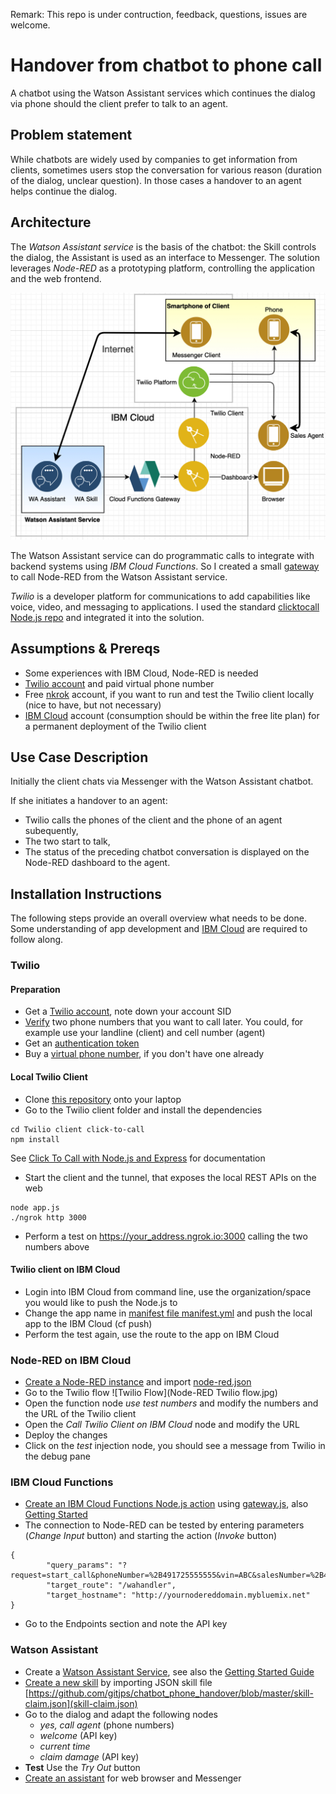 Remark: This repo is under contruction, feedback, questions, issues are welcome.

# Handover from chatbot to phone call

A chatbot using the Watson Assistant services which continues the dialog via phone should the client prefer to talk to an agent.

## Problem statement
While chatbots are widely used by companies to get information from clients, sometimes users stop the conversation for various reason (duration of the dialog, unclear question). In those cases a handover to an agent helps continue the dialog.

## Architecture
The *Watson Assistant service* is the basis of the chatbot: the Skill controls the dialog, the Assistant is used as an interface to Messenger.
The solution leverages *Node-RED* as a prototyping platform, controlling the application and the web frontend.

![Architecture](architecture1.jpg)

The Watson Assistant service can do programmatic calls to integrate with backend systems using *IBM Cloud Functions*. So I created a small [gateway](https://github.com/gitjps/watsonassistant-nodered-gateway) to call Node-RED from the Watson Assistant service.

*Twilio* is a developer platform for communications to add capabilities like voice, video, and messaging to applications. I used the standard [clicktocall Node.js repo](https://github.com/TwilioDevEd/clicktocall-node) and integrated it into the solution.

## Assumptions & Prereqs
- Some experiences with IBM Cloud, Node-RED is needed
- [Twilio account](https://www.twilio.com/) and paid virtual phone number
- Free [nkrok](https://ngrok.com/) account, if you want to run and test the Twilio client locally (nice to have, but not necessary)
- [IBM Cloud](https://www.ibm.com/cloud) account (consumption should be within the free lite plan) for a permanent deployment of the Twilio client


## Use Case Description
Initially the client chats via Messenger with the Watson Assistant chatbot. 

If she initiates a handover to an agent:
- Twilio calls the phones of the client and the phone of an agent subequently,
- The two start to talk,
- The status of the preceding chatbot conversation is displayed on the Node-RED dashboard to the agent.

## Installation Instructions
The following steps provide an overall overview what needs to be done. Some understanding of app development and [IBM Cloud](https://cloud.ibm.com/registration) are required to follow along.

### Twilio

#### Preparation

- Get a [Twilio account](https://www.twilio.com/voice), note down your account SID
- [Verify](https://www.twilio.com/console/phone-numbers/verified) two phone numbers that you want to call later. You could, for example use your landline (client) and cell number (agent)
- Get an [authentication token](https://www.twilio.com/console/project/settings)
- Buy a [virtual phone number](https://www.twilio.com/console/phone-numbers/search), if you don't have one already

#### Local Twilio Client

- Clone [this repository](https://github.com/gitjps/chatbot_phone_handover) onto your laptop
- Go to the Twilio client folder and install the dependencies

```
cd Twilio client click-to-call
npm install
```

See [Click To Call with Node.js and Express](https://www.twilio.com/docs/voice/tutorials/click-to-call-node-express) for documentation
- Start the client and the tunnel, that exposes the local REST APIs on the web

```
node app.js
./ngrok http 3000
```

- Perform a test on https://your_address.ngrok.io:3000 calling the two numbers above

#### Twilio client on IBM Cloud

- Login into IBM Cloud from command line, use the organization/space you would like to push the Node.js to 
- Change the app name in [manifest file manifest.yml](https://github.com/gitjps/chatbot_phone_handover/blob/master/Twilio%20client%20click-to-call/manifest.yml) and push the local app to the IBM Cloud (cf push)
- Perform the test again, use the route to the app on IBM Cloud

### Node-RED on IBM Cloud

- [Create a Node-RED instance](https://cloud.ibm.com/catalog/starters/node-red-starter) and import [node-red.json](https://cloud.ibm.com/catalog/starters/node-red-starter)
- Go to the Twilio flow
![Twilio Flow](Node-RED Twilio flow.jpg)
- Open the function node *use test numbers* and modify the numbers and the URL of the Twilio client
- Open the *Call Twilio Client on IBM Cloud* node and modify the URL
- Deploy the changes
- Click on the *test* injection node, you should see a message from Twilio in the debug pane

### IBM Cloud Functions

- [Create an IBM Cloud Functions Node.js action](https://cloud.ibm.com/functions/actions) using [gateway.js](https://github.com/gitjps/chatbot_phone_handover/blob/master/gateway.js), also [Getting Started](https://cloud.ibm.com/docs/openwhisk?topic=cloud-functions-getting-started&locale=de)
- The connection to Node-RED can be tested by entering parameters (*Change Input* button) and starting the action (*Invoke* button)

```
{
        "query_params": "?request=start_call&phoneNumber=%2B491725555555&vin=ABC&salesNumber=%2B493615555555",
        "target_route": "/wahandler",
        "target_hostname": "http://yournodereddomain.mybluemix.net"
}
```
- Go to the Endpoints section and note the API key 

### Watson Assistant
- Create a [Watson Assistant Service](https://cloud.ibm.com/catalog/services/watson-assistant), see also the [Getting Started Guide](https://cloud.ibm.com/docs/services/assistant?topic=assistant-getting-started)
- [Create a  new skill](https://cloud.ibm.com/docs/services/assistant?topic=assistant-skill-dialog-add&locale=en) by importing JSON skill file [https://github.com/gitjps/chatbot_phone_handover/blob/master/skill-claim.json](skill-claim.json)
- Go to the dialog and adapt the following nodes 
   + *yes, call agent* (phone numbers)
   + *welcome* (API key)
   + *current time*
   + *claim damage* (API key)
- **Test** Use the *Try Out* button
- [Create an assistant](https://cloud.ibm.com/docs/services/assistant?topic=assistant-assistant-add&locale=en) for web browser and Messenger


